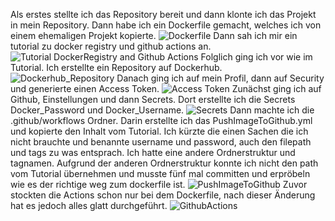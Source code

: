 Als erstes stellte ich das Repository bereit und dann klonte ich das Projekt in mein Repository. Dann habe ich ein Dockerfile gemacht, welches ich von einem ehemaligen Projekt kopierte. ![Dockerfile](../m346-ref-card-02/Bilder/Dockerfile.png) Dann sah ich mir ein tutorial zu docker registry und github actions an. ![Tutorial DockerRegistry and Github Actions](../m346-ref-card-02/Bilder/Tutorial_GithubActions_DockerRegistry.png) Folglich ging ich vor wie im Tutorial. Ich erstellte ein Repository auf Dockerhub. ![Dockerhub_Repository](../m346-ref-card-02/Bilder/Dockerhub_Repository.png) Danach ging ich auf mein Profil, dann auf Security und generierte einen Access Token. ![Access Token](../m346-ref-card-02/Bilder/AccessToken.png) Zunächst ging ich auf Github, Einstellungen und dann Secrets. Dort erstellte ich die Secrets Docker_Password und Docker_Username. ![Secrets](../m346-ref-card-02/Bilder/Secrets.png) Dann machte ich die .github/workflows Ordner. Darin erstellte ich das PushImageToGithub.yml und kopierte den Inhalt vom Tutorial. Ich kürzte die einen Sachen die ich nicht brauchte und benannte username und password, auch den filepath und tags zu was entsprach. Ich hatte eine andere Ordnerstruktur und tagnamen. Aufgrund der anderen Ordnerstruktur konnte ich nicht den path vom Tutorial übernehmen und musste fünf mal committen und erpröbeln wie es der richtige weg zum dockerfile ist. ![PushImageToGithub](../m346-ref-card-02/Bilder/PushImageToGithub.png) Zuvor stockten die Actions schon nur bei dem Dockerfile, nach dieser Änderung hat es jedoch alles glatt durchgeführt. ![GithubActions](../m346-ref-card-02/Bilder/GithubActions.png)
